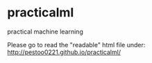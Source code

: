 # practicalml
practical machine learning

Please go to read the "readable" html file under:
http://pestoo0221.github.io/practicalml/

